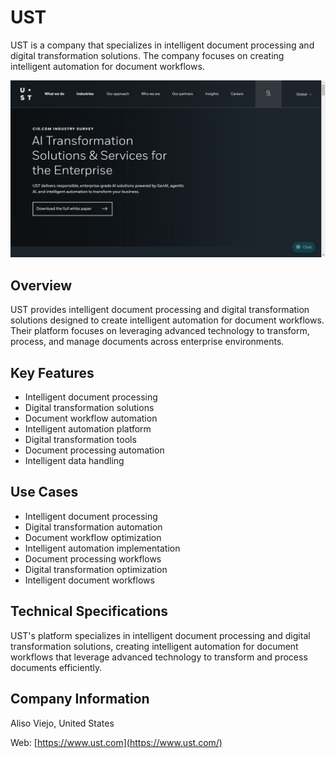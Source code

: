 # UST

UST is a company that specializes in intelligent document processing and digital transformation solutions. The company focuses on creating intelligent automation for document workflows.

![UST](assets/ust.png)


## Overview

UST provides intelligent document processing and digital transformation solutions designed to create intelligent automation for document workflows. Their platform focuses on leveraging advanced technology to transform, process, and manage documents across enterprise environments.

## Key Features

- Intelligent document processing
- Digital transformation solutions
- Document workflow automation
- Intelligent automation platform
- Digital transformation tools
- Document processing automation
- Intelligent data handling

## Use Cases

- Intelligent document processing
- Digital transformation automation
- Document workflow optimization
- Intelligent automation implementation
- Document processing workflows
- Digital transformation optimization
- Intelligent document workflows

## Technical Specifications

UST's platform specializes in intelligent document processing and digital transformation solutions, creating intelligent automation for document workflows that leverage advanced technology to transform and process documents efficiently.

## Company Information

Aliso Viejo, United States

Web: [https://www.ust.com](https://www.ust.com/) 